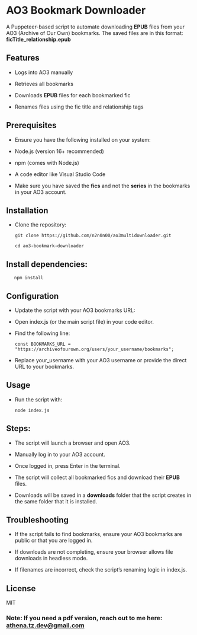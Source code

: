 ﻿# AO3 Bookmark Downloader

A Puppeteer-based script to automate downloading **EPUB** files from your AO3 (Archive of Our Own) bookmarks. The saved files are in this format: **ficTitle_relationship.epub**

## Features

- Logs into AO3 manually

- Retrieves all bookmarks

- Downloads **EPUB** files for each bookmarked fic

- Renames files using the fic title and relationship tags

## Prerequisites

- Ensure you have the following installed on your system:

- Node.js (version 16+ recommended)

- npm (comes with Node.js)

- A code editor like Visual Studio Code

- Make sure you have saved the **fics** and not the **series** in the bookmarks in your AO3 account.

## Installation

- Clone the repository:

  `git clone https://github.com/n2n0n00/ao3multidownloader.git`
  
  `cd ao3-bookmark-downloader`

## Install dependencies:

       npm install

## Configuration

- Update the script with your AO3 bookmarks URL:

- Open index.js (or the main script file) in your code editor.

- Find the following line:

  `const BOOKMARKS_URL = "https://archiveofourown.org/users/your_username/bookmarks";`

- Replace your_username with your AO3 username or provide the direct URL to your bookmarks.

## Usage

- Run the script with:

  `node index.js`

## Steps:

- The script will launch a browser and open AO3.

- Manually log in to your AO3 account.

- Once logged in, press Enter in the terminal.

- The script will collect all bookmarked fics and download their **EPUB** files.

- Downloads will be saved in a **downloads** folder that the script creates in the same folder that it is installed.

## Troubleshooting

- If the script fails to find bookmarks, ensure your AO3 bookmarks are public or that you are logged in.

- If downloads are not completing, ensure your browser allows file downloads in headless mode.

- If filenames are incorrect, check the script’s renaming logic in index.js.

## License

MIT

### Note: If you need a pdf version, reach out to me here: athena.tz.dev@gmail.com
